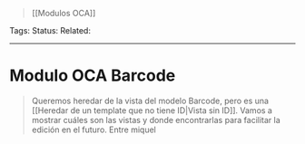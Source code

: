 > [[Modulos OCA]]

Tags: 
Status: 
Related: 

___

# Modulo OCA Barcode

> Queremos heredar de la vista del modelo Barcode, pero es una [[Heredar de un template que no tiene ID|Vista sin ID]]. Vamos a mostrar cuáles son las vistas y donde encontrarlas para facilitar la edición en el futuro. Entre miquel 